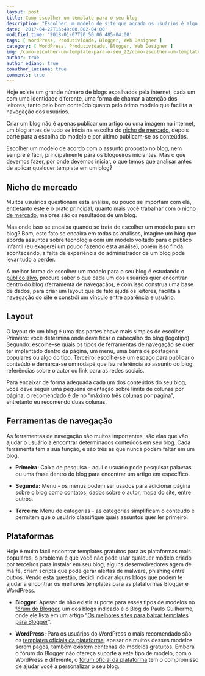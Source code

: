 ```yaml
---
layout: post
title: Como escolher um template para o seu blog
description: "Escolher um modelo de site que agrada os usuários é algo primordial, independente do assunto proposto pelo blog. Por outro lado devemos levar em consideração o estudo do público alvo, descobrir novas tendências e acompanhar as exigências da atualidade."
date: '2017-04-22T16:49:00.002-04:00'
modified_time: '2018-01-07T20:50:06.485-04:00'
tags: [ WordPress, Produtividade, Blogger, Web Designer ]
category: [ WordPress, Produtividade, Blogger, Web Designer ]
img: /como-escolher-um-template-para-o-seu_22/como-escolher-um-template-para-o-seu_22.png
author: true
author_ediano: true
coauthor_luciana: true
comments: true
---
```


Hoje existe um grande número de blogs espalhados pela internet, cada um com uma identidade diferente, uma forma de chamar a atenção dos leitores, tanto pelo bom conteúdo quanto pelo ótimo modelo que facilita a navegação dos usuários.

Criar um blog não é apenas publicar um artigo ou uma imagem na internet, um blog antes de tudo se inicia na escolha do <a href="https://www.insideblock.com/post/como-escolher-um-nicho-para-o-seu-blog.html" target="_blank">nicho de mercado</a>, depois parte para a escolha do modelo e por último publicam-se os conteúdos.

Escolher um modelo de acordo com o assunto proposto no blog, nem sempre é fácil, principalmente para os blogueiros iniciantes. Mas o que devemos fazer, por onde devemos iniciar, o que temos que analisar antes de aplicar qualquer template em um blog?

## Nicho de mercado
Muitos usuários questionam esta análise, ou pouco se importam com ela, entretanto este é o prato principal, quanto mais você trabalhar com o <a href="http://www.insideblock.com/post/como-escolher-um-nicho-para-o-seu-blog.html" target="_blank">nicho de mercado</a>, maiores são os resultados de um blog.

Mas onde isso se encaixa quando se trata de escolher um modelo para um blog? Bom, este fato se encaixa em todas as análises, imagine um blog que aborda assuntos sobre tecnologia com um modelo voltado para o público infantil (eu exagerei um pouco fazendo esta análise), porém isso finda acontecendo, a falta de experiência do administrador de um blog pode levar tudo a perder.

A melhor forma de escolher um modelo para o seu blog é estudando o <a href="http://www.insideblock.com/post/acerte-no-alvo-com-o-google-adwords.html" target="_blank">público alvo</a>, procure saber o que cada um dos usuários quer encontrar dentro do blog (ferramenta de navegação), e com isso construa uma base de dados, para criar um layout que de fato ajuda os leitores, facilita a navegação do site e constrói um vínculo entre aparência e usuário.

## Layout
O layout de um blog é uma das partes chave mais simples de escolher. Primeiro: você determina onde deve ficar o cabeçalho do blog (logotipo). Segundo: escolhe-se quais os tipos de ferramentas de navegação se quer ter implantado dentro da página, um menu, uma barra de postagens populares ou algo do tipo. Terceiro: escolhe-se um espaço para publicar o conteúdo e demarca-se um rodapé que faz referência ao assunto do blog, referências sobre o autor ou link para as redes sociais.

Para encaixar de forma adequada cada um dos conteúdos do seu blog, você deve seguir uma pequena orientação sobre limite de colunas por página, o recomendado é de no “máximo três colunas por página”, entretanto eu recomendo duas colunas.

## Ferramentas de navegação
As ferramentas de navegação são muitos importantes, são elas que vão ajudar o usuário a encontrar determinados conteúdos em seu blog. Cada ferramenta tem a sua função, e são três as que nunca podem faltar em um blog.

* **Primeira:** Caixa de pesquisa - aqui o usuário pode pesquisar palavras ou uma frase dentro do blog para encontrar um artigo em específico.

* **Segunda:** Menu - os menus podem ser usados para adicionar página sobre o blog como contatos, dados sobre o autor, mapa do site, entre outros.

* **Terceira:** Menu de categorias - as categorias simplificam o conteúdo e permitem que o usuário classifique quais assuntos quer ler primeiro.

## Plataformas
Hoje é muito fácil encontrar templates gratuitos para as plataformas mais populares, o problema é que você não pode usar qualquer modelo criado por terceiros para instalar em seu blog, alguns desenvolvedores agem de má fé, criam scripts que pode gerar alertas de malware, phishing entre outros. Vendo esta questão, decidi indicar alguns blogs que podem te ajudar a encontrar os melhores templates para as plataformas Blogger e WordPress.

* **Blogger:** Apesar de não existir suporte para esses tipos de modelos no <a href="https://productforums.google.com/forum/#!forum/blogger-pt" rel="nofollow" target="_blank">fórum do Blogger</a>, um dos blogs indicado é o Blog do Paulo Guilherme, onde ele lista em um artigo “<a href="http://www.pauloguilherme.com/2014/11/melhores-sites-para-baixar-templates-para-blogger.html" target="_blank">Os melhores sites para baixar templates para Blogger</a>”.

* **WordPress:** Para os usuários do WordPress o mais recomendado são os <a href="https://wordpress.org/themes/" rel="nofollow" target="_blank">templates oficiais da plataforma</a>, apesar de muitos desses modelos serem pagos, também existem centenas de modelos gratuitos. Embora o fórum do Blogger não ofereça suporte a este tipo de modelo, com o WordPress é diferente, o <a href="https://br.wordpress.org/support/" rel="nofollow" target="_blank">fórum oficial da plataforma</a> tem o compromisso de ajudar você a personalizar o seu blog.